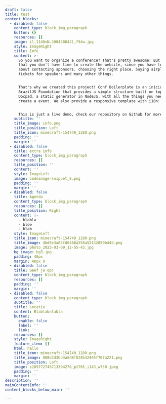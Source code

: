 ```yaml
---
draft: false
title: test
content_blocks:
  - disabled: false
    content_type: block_img_paragraph
    button: {}
    resources: []
    image: il_1140xN.3004388421_f94w.jpg
    style: ImageRight
    title: Info
    content: >-
      So you want to organize a conference? That's pretty awesome! But we know
      that you don't have time to create the website, since you have to worry
      about contacting sponsors, choosing the right place, buying airplane
      tickets for speakers and many other things.


      That's why we created this project! Conf Boilerplate is an iniciative of
      BrazilJS Foundation that provides a simple structure built on top of
      Docpad, a static generator in NodeJS, with all the things you need to
      create a event. We also provide a responsive template with i18n!


      This is just a live demo, check our repository on Github for more details
    subtitle: ''
    title_image: info.png
    title_position: Left
    title_icon: minecraft-154749_1280.png
    padding: ''
    margin: ''
  - disabled: false
    title: extra info
    content_type: block_img_paragraph
    resources: []
    title_position: ''
    content: ''
    style: ImageLeft
    image: codeimage-snippet_8.png
    padding: ''
    margin: ''
  - disabled: false
    title: Agenda
    content_type: block_img_paragraph
    resources: []
    title_position: Right
    content: |-
      - blabla
      - bloe
      - blab
    style: ImageLeft
    title_icon: minecraft-154749_1280.png
    title_image: dbd5e3a84fd0468a558a52142850b44d.png
    image: photo_2023-03-09_12-55-43.jpg
    bg_image: bg3.jpg
    padding: 40px
    margin: 40px 0
  - disabled: false
    title: Geef je op!
    content_type: block_img_paragraph
    resources: []
    padding: ''
    margin: ''
  - disabled: false
    content_type: block_img_paragraph
    subtitle: ''
    title: Locatie
    content: Blablabnlabla
    button:
      enable: false
      label: ''
      link: ''
    resources: []
    style: ImageRight
    feature_item: []
    html: hallo
    title_icon: minecraft-154749_1280.png
    title_image: 808d2d3bd4a8d8f828b42495f707a221.png
    title_position: Left
    image: s189772745713394276_p1765_i143_w750.jpeg
    padding: ''
    margin: ''
description: ''
mainContentInfo: ''
content_blocks_below_main: ''

---
```






















































































